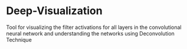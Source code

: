 # Deep-Visualization
Tool for visualizing the filter activations for all layers in the convolutional neural network and understanding the networks using Deconvolution Technique
